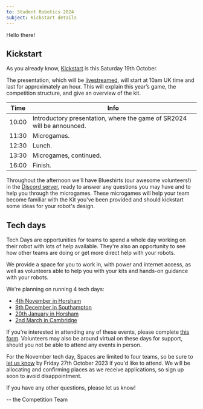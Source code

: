 ```yaml
---
to: Student Robotics 2024
subject: Kickstart details
---
```


Hello there!

## Kickstart

As you already know, [Kickstart][kickstart] is this Saturday 19th October.

The presentation, which will be [livestreamed][livestream], will
start at 10am UK time and last for approximately an hour. This will explain this
year’s game, the competition structure, and give an overview of the kit.


| Time  | Info |
|-------|------|
| 10:00 | Introductory presentation, where the game of SR2024 will be announced. |
| 11:30 | Microgames. |
| 12:30 | Lunch. |
| 13:30 | Microgames, continued. |
| 16:00 | Finish. |

Throughout the afternoon we'll have Blueshirts (our awesome volunteers!) in the [Discord server][discord], ready to answer any questions you may have and to help you through the microgames.
These microgames will help your team become familiar with the Kit you've been provided and should kickstart some ideas for your robot's design.

## Tech days

Tech Days are opportunities for teams to spend a whole day working on their
robot with lots of help available. They're also an opportunity to see how other
teams are doing or get more direct help with your robots.

We provide a space for you to work in, with power and internet access, as well
as volunteers able to help you with your kits and hands-on guidance with your
robots.

We're planning on running 4 tech days:

- [4th November in Horsham](https://studentrobotics.org/events/sr2024/horsham-tech-day-november)
- [9th December in Southampton](https://studentrobotics.org/events/sr2024/southampton-tech-day-december)
- [20th January in Horsham](https://studentrobotics.org/events/sr2024/horsham-tech-day-january)
- [2nd March in Cambridge](https://studentrobotics.org/events/sr2024/cambridge-tech-day-march)

If you're interested in attending any of these events, please complete [this form][tech-day-signup]. Volunteers may also be around virtual on these days for support, should you not be able to attend any events in person.

For the November tech day, Spaces are limited to four teams, so be sure to [let us know][tech-day-signup]
by Friday 27th October 2023 if you'd like to attend. We will be allocating and
confirming places as we receive applications, so sign up soon to avoid
disappointment.


If you have any other questions, please let us know!

-- the Competition Team

[kickstart]: https://studentrobotics.org/events/sr2024/virtual-kickstart/
[livestream]: https://www.youtube.com/watch?v=sQeEEVy9zvM
[discord]: https://studentrobotics.org/docs/team_admin/discord
[tech-day-signup]: https://forms.gle/orwWr8DBkMg2CVTf9
